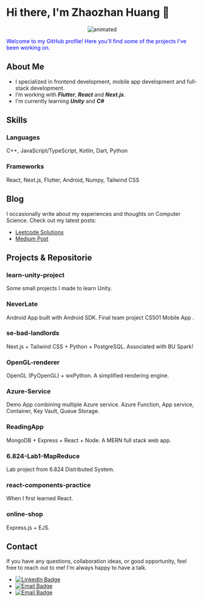 # Hi there, I'm Zhaozhan Huang 👋

<p align="center">
  <img src="https://user-images.githubusercontent.com/74038190/212257468-1e9a91f1-b626-4baa-b15d-5c385dfa7ed2.gif" alt="animated" />
</p>

<p style="color:blue;">Welcome to my GitHub profile! Here you'll find some of the projects I've been working on.</p>

## About Me
- I specialized in frontend development, mobile app development and full-stack development.
- I’m working with ***Flutter***, ***React*** and ***Next.js***.
- I'm currently learning ***Unity*** and ***C#***

## Skills
### Languages
C++, JavaScript/TypeScript, Kotlin, Dart, Python
### Frameworks
React, Next.js, Flutter, Android, Numpy, Tailwind CSS

## Blog
I occasionally write about my experiences and thoughts on Computer Science. Check out my latest posts:

- [Leetcode Solutions](https://leetcode.com/u/nonox530/)
- [Medium Post](https://)

## Projects & Repositorie
### learn-unity-project
Some small projects I made to learn Unity.
### NeverLate
Android App built with Android SDK. Final team project CS501 Mobile App .
### se-bad-landlords
Next.js + Tailwind CSS + Python + PostgreSQL. Associated with BU Spark!
### OpenGL-renderer
OpenGL (PyOpenGL) + wxPython. A simplified rendering engine.
### Azure-Service
Demo App combining multiple Azure service. Azure Function, App service, Container, Key Vault, Queue Storage.
### ReadingApp
MongoDB + Express + React + Node. A MERN full stack web app.
### 6.824-Lab1-MapReduce
Lab project from 6.824 Distributed System.
### react-components-practice
When I first learned React.
### online-shop
Express.js + EJS.

## Contact
If you have any questions, collaboration ideas, or good opportunity, feel free to reach out to me! I'm always happy to have a talk.
- [![LinkedIn Badge](https://img.shields.io/badge/LinkedIn-Profile-blue)](https://www.linkedin.com/in/zz-h-aa824725b/)
- [![Email Badge](https://img.shields.io/badge/Email-nonox530042@gmail.com-red)](mailto:nonox530042@gmail.com)
- [![Email Badge](https://img.shields.io/badge/Email-zhzh.job@gmail.com-red)](mailto:zhzh.job@gmail.com)
